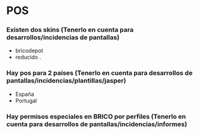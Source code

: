 # POS

### Existen dos skins (Tenerlo en cuenta para desarrollos/incidencias de pantallas)
* bricodepot
* reducido
.
### Hay pos para 2 países  (Tenerlo en cuenta para desarrollos de pantallas/incidencias/plantillas/jasper)
* España
* Portugal
### Hay permisos especiales en BRICO por perfiles (Tenerlo en cuenta para desarrollos de pantallas/incidencias/informes)
